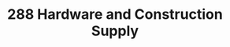 ---
title: "288 Hardware and Construction Supply"
url: /tarlac/288-hardware-and-construction-supply/
shop: Eisenwaren
---